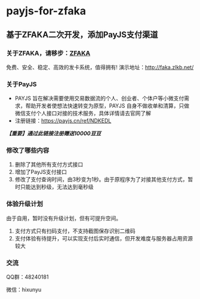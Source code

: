 # payjs-for-zfaka

## 基于ZFAKA二次开发，添加PayJS支付渠道

### 关于ZFAKA，请移步：[ZFAKA](https://github.com/zlkbdotnet/zfaka)
免费、安全、稳定、高效的发卡系统，值得拥有!
演示地址：http://faka.zlkb.net/

### 关于PayJS

+ PAYJS 旨在解决需要使用交易数据流的个人、创业者、个体户等小微支付需求，帮助开发者使想法快速转变为原型，PAYJS 自身不做收单和清算，只做微信支付个人接口对接的技术服务，具体详情请去官网了解
+ 注册链接：https://payjs.cn/ref/NDKEDL

***【重要】通过此链接注册赠送10000豆豆***


### 修改了哪些内容
1. 删除了其他所有支付方式接口
2. 增加了PayJS支付接口
3. 修改了支付查询时间，由3秒变为1秒。由于原程序为了对接其他支付方式，暂时只能达到秒级，无法达到毫秒级

### 体验升级计划
由于自用，暂时没有升级计划，但有可提升空间。

1. 支付方式只有扫码支付，不支持截图保存识别二维码
2. 支付体验有待提升，可以实现支付后实时通信，但开发难度与服务器占用资源较大


### 交流
QQ群：48240181

微信：hixunyu



